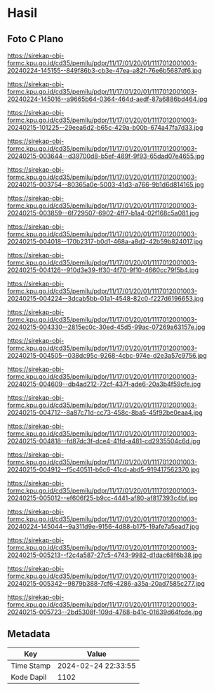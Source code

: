 # Hasil

## Foto C Plano

https://sirekap-obj-formc.kpu.go.id/cd35/pemilu/pdpr/11/17/01/20/01/1117012001003-20240224-145155--849f86b3-cb3e-47ea-a82f-76e6b5687df6.jpg

https://sirekap-obj-formc.kpu.go.id/cd35/pemilu/pdpr/11/17/01/20/01/1117012001003-20240224-145016--a9665b64-0364-464d-aedf-87a6886bd464.jpg

https://sirekap-obj-formc.kpu.go.id/cd35/pemilu/pdpr/11/17/01/20/01/1117012001003-20240215-101225--29eea6d2-b65c-429a-b00b-674a47fa7d33.jpg

https://sirekap-obj-formc.kpu.go.id/cd35/pemilu/pdpr/11/17/01/20/01/1117012001003-20240215-003644--d39700d8-b5ef-489f-9f93-65dad07e4655.jpg

https://sirekap-obj-formc.kpu.go.id/cd35/pemilu/pdpr/11/17/01/20/01/1117012001003-20240215-003754--80365a0e-5003-41d3-a766-9b1d6d814165.jpg

https://sirekap-obj-formc.kpu.go.id/cd35/pemilu/pdpr/11/17/01/20/01/1117012001003-20240215-003859--6f729507-6902-4ff7-b1a4-02f168c5a081.jpg

https://sirekap-obj-formc.kpu.go.id/cd35/pemilu/pdpr/11/17/01/20/01/1117012001003-20240215-004018--170b2317-b0d1-468a-a8d2-42b59b824017.jpg

https://sirekap-obj-formc.kpu.go.id/cd35/pemilu/pdpr/11/17/01/20/01/1117012001003-20240215-004126--910d3e39-ff30-4f70-9f10-4660cc79f5b4.jpg

https://sirekap-obj-formc.kpu.go.id/cd35/pemilu/pdpr/11/17/01/20/01/1117012001003-20240215-004224--3dcab5bb-01a1-4548-82c0-f227d6196653.jpg

https://sirekap-obj-formc.kpu.go.id/cd35/pemilu/pdpr/11/17/01/20/01/1117012001003-20240215-004330--2815ec0c-30ed-45d5-99ac-07269a63157e.jpg

https://sirekap-obj-formc.kpu.go.id/cd35/pemilu/pdpr/11/17/01/20/01/1117012001003-20240215-004505--038dc95c-9268-4cbc-974e-d2e3a57c9756.jpg

https://sirekap-obj-formc.kpu.go.id/cd35/pemilu/pdpr/11/17/01/20/01/1117012001003-20240215-004609--db4ad212-72cf-437f-ade6-20a3b4f59cfe.jpg

https://sirekap-obj-formc.kpu.go.id/cd35/pemilu/pdpr/11/17/01/20/01/1117012001003-20240215-004712--8a87c71d-cc73-458c-8ba5-45f92be0eaa4.jpg

https://sirekap-obj-formc.kpu.go.id/cd35/pemilu/pdpr/11/17/01/20/01/1117012001003-20240215-004818--fd87dc3f-dce4-41fd-a481-cd2935504c6d.jpg

https://sirekap-obj-formc.kpu.go.id/cd35/pemilu/pdpr/11/17/01/20/01/1117012001003-20240215-004912--f5c40511-b6c6-41cd-abd5-919417562370.jpg

https://sirekap-obj-formc.kpu.go.id/cd35/pemilu/pdpr/11/17/01/20/01/1117012001003-20240215-005012--ef606f25-b9cc-4441-af80-af817393c4bf.jpg

https://sirekap-obj-formc.kpu.go.id/cd35/pemilu/pdpr/11/17/01/20/01/1117012001003-20240224-145044--9a311d9e-9156-4d88-b175-19afe7a5ead7.jpg

https://sirekap-obj-formc.kpu.go.id/cd35/pemilu/pdpr/11/17/01/20/01/1117012001003-20240215-005213--f2c4a587-27c5-4743-9982-d1dac68f6b38.jpg

https://sirekap-obj-formc.kpu.go.id/cd35/pemilu/pdpr/11/17/01/20/01/1117012001003-20240215-005342--9879b388-7cf6-4286-a35a-20ad7585c277.jpg

https://sirekap-obj-formc.kpu.go.id/cd35/pemilu/pdpr/11/17/01/20/01/1117012001003-20240215-005723--2bd5308f-109d-4768-b41c-01639d64fcde.jpg


## Metadata

| Key        | Value               |
| ---------- | ------------------- |
| Time Stamp | 2024-02-24 22:33:55 |
| Kode Dapil | 1102                |



